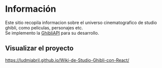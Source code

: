 # Información
Este sitio recopila informacion sobre el universo cinematografico de studio ghibli, como peliculas, personajes etc.\
Se implemento la <a href="https://ghibliapi.vercel.app/">GhibliAPI</a> para su desarrollo.

## Visualizar el proyecto
https://ludmiabril.github.io/Wiki-de-Studio-Ghibli-con-React/

